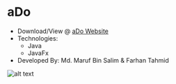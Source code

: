 # aDo 
* Download/View @ [aDo Website](https://maruf22-dev.github.io/GameOfLife/)
* Technologies:
  - Java
  - JavaFx
* Developed By: Md. Maruf Bin Salim & Farhan Tahmid

![alt text](https://firebasestorage.googleapis.com/v0/b/portfolio-projects-16bb0.appspot.com/o/aDo.ico?alt=media&token=98b4bc70-0c8e-4b13-809a-48edf5831773)

